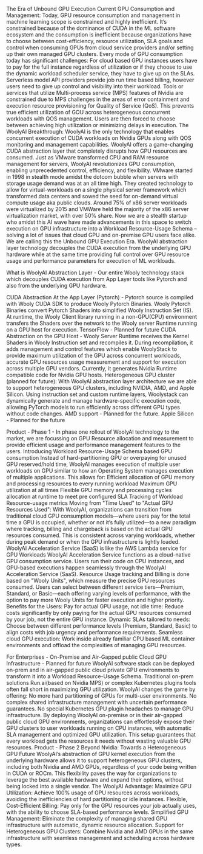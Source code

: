 
The Era of Unbound GPU Execution
Current GPU Consumption and Management: Today, GPU resource consumption and management in machine learning scope is constrained and highly inefficient. It’s constrained because of the dominance of CUDA in the ML software ecosystem and the consumption is inefficient because organizations have to choose between cost-efficiency, resource utilization, SLA goals and control when consuming GPUs from cloud service providers and/or setting up their own managed GPU clusters.
Every mode of GPU consumption today has significant challenges:
For cloud based GPU instances users have to pay for the full instance regardless of utilization or if they choose to use the dynamic workload scheduler service, they have to give up on the SLAs.
Serverless model API providers provide job run time based billing, however users need to give up control and visibility into their workload.
Tools or services that utilize Multi-process service (MPS) features of Nvidia are constrained due to MPS challenges in the areas of error containment and execution resource provisioning for Quality of Service (QoS). This prevents true efficient utilization of GOU across heterogeneous concurrent workloads with QOS management.
Users are then forced to choose between achieving high utilization or minimizing delays in execution.
The WoolyAI Breakthrough: WoolyAI is the only technology that enables concurrent execution of CUDA workloads on Nvidia GPUs along with QOS monitoring and management capabilities.
WoolyAI offers a game-changing CUDA abstraction layer that completely disrupts how GPU resources are consumed. Just as VMware transformed CPU and RAM resource management for servers, WoolyAI revolutionizes GPU consumption, enabling unprecedented control, efficiency, and flexibility. VMware started in 1998 in stealth mode amidst the dotcom bubble when servers with storage usage demand was at an all time high. They created technology to allow for virtual-workloads on a single physical server framework which transformed data centers and sowed the seed for on-demand virtual compute usage aka public clouds. Around 75% of x86 server workloads were virtualized by 2015 and  VMWare held the majority of the x86 server virtualization market, with over 50% share. Now we are a stealth startup who amidst this AI wave have made advancements in this space to switch execution on GPU infrastructure into a Workload Resource-Usage Schema – solving a lot of issues that cloud GPU and on-premise GPU users face alike. We are calling this the Unbound GPU Execution Era.
WoolyAI abstraction layer technology decouples the CUDA execution from the underlying GPU hardware while at the same time providing full control over GPU resource usage and performance parameters for execution of ML workloads.


What is WoolyAI Abstraction Layer - Our entire Wooly technology stack which decouples CUDA execution from App Layer tools like Pytorch and also from the underlying GPU hardware.

CUDA Abstraction At the App Layer (Pytorch)  - Pytorch source is compiled with Wooly CUDA SDK to produce Wooly Pytorch Binaries. Wooly Pytorch Binaries convert Pytorch Shaders into simplified Wooly Instruction Set (IS). At runtime, the Wooly Client library running in a non-GPU(CPU) environment transfers the Shaders over the network to the Wooly server Runtime running on a GPU host for execution. 
TensorFlow - Planned for future
CUDA Abstraction on the GPU Host - Wooly Server Runtime receives the Kernel Shaders in Wooly Instruction set and recompiles it. During recompilation, it adds management and control features which enable WoolyStack to provide maximum utilization of the GPU across concurrent workloads, accurate GPU resources usage measurement and support for execution across multiple GPU vendors. Currently, it generates Nvidia Runtime compatible code for Nvidia GPU hosts.
Heterogeneous GPU cluster (planned for future): With WoolyAI abstraction layer architecture we are able to support heterogeneous GPU clusters, including NVIDIA, AMD, and Apple Silicon. Using instruction set and custom runtime layers, Woolystack can dynamically generate and manage hardware-specific execution code, allowing PyTorch models to run efficiently across different GPU types without code changes.
AMD support  - Planned for the future.
Apple Silicon - Planned for the future








Product  - Phase 1 - In phase one rollout of WoolyAI technology to the market, we are focussing on GPU Resource allocation and measurement to provide efficient usage and performance management features to the users.
Introducing Workload Resource-Usage Schema based GPU consumption
Instead of hard-partitioning GPU or overpaying for unused GPU reserved/hold time, WoolyAI manages execution of multiple user workloads on GPU similar to how an Operating System manages execution of multiple applications. 
This allows for:
Efficient allocation of GPU memory and processing resources to every running workload
Maximum GPU utilization at all times
Flexible GPU memory and processing cycles allocation at runtime to meet pre configured SLA
Tracking of Workload Resource-usage metrics
Moving from "Time Used" to "Actual GPU Resources Used": With WoolyAI, organizations can transition from traditional cloud GPU consumption models—where users pay for the total time a GPU is occupied, whether or not it’s fully utilized—to a new paradigm where tracking, billing and chargeback is based on the actual GPU resources consumed. This is consistent across varying workloads, whether during peak demand or when the GPU infrastructure is lightly loaded.
WoolyAI Acceleration Service (SaaS) is like the AWS Lambda service for GPU Workloads
WoolyAI Acceleration Service functions as a cloud-native GPU consumption service. Users run their code on CPU instances, and GPU-based executions happen seamlessly through the WoolyAI Acceleration Service (SaaS). Resource Usage tracking and Billing is done based on "Wooly Units", which measure the precise GPU resources consumed. Users can select between different service tiers—Premium, Standard, or Basic—each offering varying levels of performance, with the option to pay more Wooly Units for faster execution and higher priority.
Benefits for the Users:
Pay for actual GPU usage, not idle time: Reduce costs significantly by only paying for the actual GPU resources consumed by your job, not the entire GPU instance.
Dynamic SLAs tailored to needs: Choose between different performance levels (Premium, Standard, Basic) to align costs with job urgency and performance requirements.
Seamless cloud GPU execution: Work inside already familiar CPU based ML container environments and offload the complexities of managing GPU resources.

For Enterprises - On-Premise and Air-Gapped public Cloud GPU Infrastructure - Planned for future
WoolyAI software stack can be deployed on-prem and in air-gapped public cloud private GPU environments to transform it into a Workload Resource-Usage Schema. 
Traditional on-prem solutions Run.ai(based on Nvidia MPS) or complex Kubernetes plugins tools often fall short in maximizing GPU utilization. WoolyAI changes the game by offering:
No more hard partitioning of GPUs for multi-user environments.
No complex shared infrastructure management with uncertain performance guarantees.
No special Kubernetes GPU plugin headaches to manage GPU infrastructure.
By deploying WoolyAI on-premise or in their air-gapped public cloud GPU environments, organizations can effortlessly expose their GPU clusters to user workloads running on CPU instances, with automatic SLA management and optimized GPU utilization. This setup guarantees that every workload gets the resources it needs without wasting valuable GPU resources.
Product - Phase 2
Beyond Nvidia: Towards a Heterogeneous GPU Future WoolyAI’s abstraction of GPU kernel execution from the underlying hardware allows it to support heterogeneous GPU clusters, including both Nvidia and AMD GPUs, regardless of your code being written in CUDA or ROCm. This flexibility paves the way for organizations to leverage the best available hardware and expand their options, without being locked into a single vendor.
The WoolyAI Advantage:
Maximize GPU Utilization: Achieve 100% usage of GPU resources across workloads, avoiding the inefficiencies of hard partitioning or idle instances.
Flexible, Cost-Efficient Billing: Pay only for the GPU resources your job actually uses, with the ability to choose SLA-based performance levels.
Simplified GPU Management: Eliminate the complexity of managing shared GPU infrastructure with automatic, dynamic resource allocation.
Support for Heterogeneous GPU Clusters: Combine Nvidia and AMD GPUs in the same infrastructure with seamless management and scheduling across hardware types.
